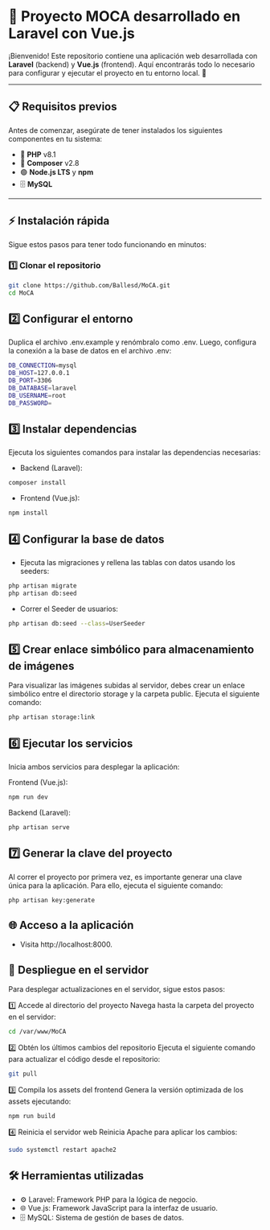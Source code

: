 # 🌟 Proyecto MOCA desarrollado en Laravel con Vue.js

¡Bienvenido! Este repositorio contiene una aplicación web desarrollada con **Laravel** (backend) y **Vue.js** (frontend). Aquí encontrarás todo lo necesario para configurar y ejecutar el proyecto en tu entorno local. 🚀

---

## 📋 Requisitos previos

Antes de comenzar, asegúrate de tener instalados los siguientes componentes en tu sistema:

- 🐘 **PHP** v8.1
- 🎼 **Composer** v2.8
- 🟢 **Node.js LTS** y **npm**
- 🗄️ **MySQL**

---

## ⚡ Instalación rápida

Sigue estos pasos para tener todo funcionando en minutos:

### 1️⃣ Clonar el repositorio
```bash
git clone https://github.com/Ballesd/MoCA.git
cd MoCA

```

## 2️⃣ Configurar el entorno
Duplica el archivo .env.example y renómbralo como .env. Luego, configura la conexión a la base de datos en el archivo .env:
```bash
DB_CONNECTION=mysql
DB_HOST=127.0.0.1
DB_PORT=3306
DB_DATABASE=laravel
DB_USERNAME=root
DB_PASSWORD=
```
## 3️⃣ Instalar dependencias
Ejecuta los siguientes comandos para instalar las dependencias necesarias:

- Backend (Laravel):
```bash
composer install
```
- Frontend (Vue.js):
```bash
npm install
```

## 4️⃣ Configurar la base de datos
- Ejecuta las migraciones y rellena las tablas con datos usando los seeders:
```bash
php artisan migrate
php artisan db:seed
```
- Correr el Seeder de usuarios:
```bash
php artisan db:seed --class=UserSeeder
```

## 5️⃣ Crear enlace simbólico para almacenamiento de imágenes
Para visualizar las imágenes subidas al servidor, debes crear un enlace simbólico entre el directorio storage y la carpeta public. Ejecuta el siguiente comando:

```bash
php artisan storage:link
```

## 6️⃣ Ejecutar los servicios
Inicia ambos servicios para desplegar la aplicación:

Frontend (Vue.js):
```bash
npm run dev
```

Backend (Laravel):
```bash
php artisan serve
```

## 7️⃣ Generar la clave del proyecto
Al correr el proyecto por primera vez, es importante generar una clave única para la aplicación. Para ello, ejecuta el siguiente comando:
```bash
php artisan key:generate
```


## 🌐 Acceso a la aplicación
- Visita http://localhost:8000. 

## 🚀 Despliegue en el servidor
Para desplegar actualizaciones en el servidor, sigue estos pasos:

1️⃣ Accede al directorio del proyecto
Navega hasta la carpeta del proyecto en el servidor:

```bash
cd /var/www/MoCA
```

2️⃣ Obtén los últimos cambios del repositorio
Ejecuta el siguiente comando para actualizar el código desde el repositorio:

```bash	
git pull
```

3️⃣ Compila los assets del frontend
Genera la versión optimizada de los assets ejecutando:

```bash
npm run build
```

4️⃣ Reinicia el servidor web
Reinicia Apache para aplicar los cambios:

```bash
sudo systemctl restart apache2
```

## 🛠️ Herramientas utilizadas
- ⚙️ Laravel: Framework PHP para la lógica de negocio.
- 🌐 Vue.js: Framework JavaScript para la interfaz de usuario.
- 🗄️ MySQL: Sistema de gestión de bases de datos.

